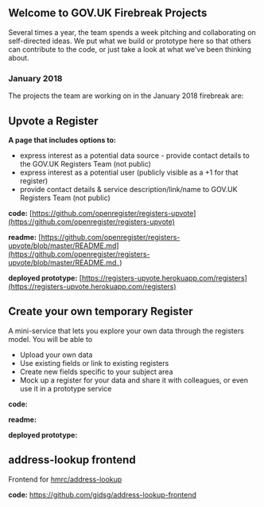 ## Welcome to GOV.UK Firebreak Projects

Several times a year, the team spends a week pitching and collaborating on self-directed ideas. We put what we build or prototype here so that others can contribute to the code, or just take a look at what we've been thinking about. 

### January 2018

The projects the team are working on in the January 2018 firebreak are: 

## Upvote a Register
**A page that includes options to:**
- express interest as a potential data source - provide contact details to the GOV.UK Registers Team (not public)
- express interest as a potential user (publicly visible as a +1 for that register)
- provide contact details & service description/link/name to GOV.UK Registers Team (not public)

**code:** [https://github.com/openregister/registers-upvote](https://github.com/openregister/registers-upvote)

**readme:** [https://github.com/openregister/registers-upvote/blob/master/README.md](https://github.com/openregister/registers-upvote/blob/master/README.md_)

**deployed prototype:** [https://registers-upvote.herokuapp.com/registers](https://registers-upvote.herokuapp.com/registers)


## Create your own temporary Register
A mini-service that lets you explore your own data through the registers model. 
You will be able to 
- Upload your own data 
- Use existing fields or link to existing registers
- Create new fields specific to your subject area
- Mock up a register for your data and share it with colleagues, or even use it in a prototype service

**code:**

**readme:**

**deployed prototype:**

## address-lookup frontend 
Frontend for [hmrc/address-lookup](https://github.com/hmrc/address-lookup)

**code:** https://github.com/gidsg/address-lookup-frontend

